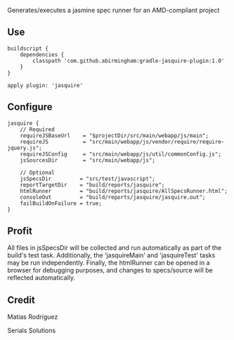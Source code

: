 Generates/executes a jasmine spec runner for an AMD-compliant project

## Use
```
buildscript {
    dependencies {
        classpath 'com.github.abirmingham:gradle-jasquire-plugin:1.0'
    }
}

apply plugin: 'jasquire'
```

## Configure
```
jasquire {
    // Required
    requireJSBaseUrl    = "$projectDir/src/main/webapp/js/main";
    requireJS           = "src/main/webapp/js/vendor/require/require-jquery.js";
    requireJSConfig     = "src/main/webapp/js/util/commonConfig.js";
    jsSourcesDir        = "src/main/webapp/js";
    
    // Optional
    jsSpecsDir         = "src/test/javascript";
    reportTargetDir    = "build/reports/jasquire";
    htmlRunner         = "build/reports/jasquire/AllSpecsRunner.html";
    consoleOut         = "build/reports/jasquire/jasquire.out";
    failBuildOnFailure = true;
}
```

## Profit
All files in jsSpecsDir will be collected and run automatically as part of the build's test task. Additionally, the 'jasquireMain' and 'jasquireTest' tasks may be run independently. Finally, the htmlRunner can be opened in a browser for debugging purposes, and changes to specs/source will be reflected automatically.

## Credit
Matías Rodríguez

Serials Solutions
